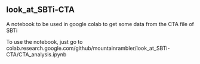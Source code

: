 ## look_at_SBTi-CTA
A notebook to be used in google colab to get some data from the CTA file of SBTi

To use the notebook, just go to
colab.research.google.com/github/mountainrambler/look_at_SBTi-CTA/CTA_analysis.ipynb